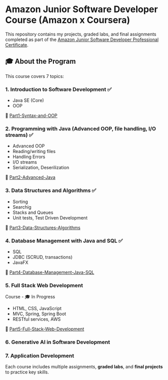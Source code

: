 # Amazon Junior Software Developer Course (Amazon x Coursera)

This repository contains my projects, graded labs, and final assignments completed as part of the [Amazon Junior Software Developer Professional Certificate](https://www.coursera.org/professional-certificates/amazon-junior-software-developer).

## 🎓 About the Program

This course covers 7 topics:

### 1. Introduction to Software Development ✅

- Java SE (Core)
- OOP

📂 [Part1-Syntax-and-OOP](./Part1-Syntax-and-OOP)

### 2.  Programming with Java (Advanced OOP, file handling, I/O streams) ✅

- Advanced OOP
- Reading/writing files
- Handling Errors 
- I/O streams 
- Serialization, Deserilization 

📂 [Part2-Advanced-Java](./Part2-Advanced-Java)

### 3. Data Structures and Algorithms ✅

- Sorting 
- Searchig
- Stacks and Queues
- Unit tests, Test Driven Development

📂 [Part3-Data-Structures-Algorithms](./Part3-Data-Structures-Algorithms)

### 4. Database Management with Java and SQL ✅

- SQL
- JDBC (SCRUD, transactions) 
- JavaFX

📂 [Part4-Database-Management-Java-SQL](./Part4-Database-Management-Java-SQL)

### 5. Full Stack Web Development 
Course - 🎓 In Progress

- HTML, CSS, JavaScript
- MVC, Spring, Spring Boot
- RESTful services, AWS

📂 [Part5-Full-Stack-Web-Development](./Part5-Full-Stack-Web-Development)

### 6. Generative AI in Software Development 
### 7. Application Development 

Each course includes multiple assignments, **graded labs**, and **final projects** to practice key skills.
